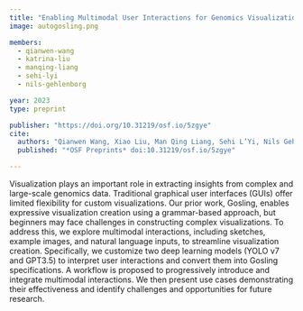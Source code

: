 ```yaml
---
title: "Enabling Multimodal User Interactions for Genomics Visualization Creation"
image: autogosling.png

members:
  - qianwen-wang
  - katrina-liu
  - manqing-liang
  - sehi-lyi
  - nils-gehlenborg

year: 2023
type: preprint

publisher: "https://doi.org/10.31219/osf.io/5zgye"
cite:
  authors: "Qianwen Wang, Xiao Liu, Man Qing Liang, Sehi L’Yi, Nils Gehlenborg"
  published: "*OSF Preprints* doi:10.31219/osf.io/5zgye"

---
```


Visualization plays an important role in extracting insights from complex and large-scale genomics data. Traditional graphical user interfaces (GUIs) offer limited flexibility for custom visualizations. Our prior work, Gosling, enables expressive visualization creation using a grammar-based approach, but beginners may face challenges in constructing complex visualizations. To address this, we explore multimodal interactions, including sketches, example images, and natural language inputs, to streamline visualization creation. Specifically, we customize two deep learning models (YOLO v7 and GPT3.5) to interpret user interactions and convert them into Gosling specifications. A workflow is proposed to progressively introduce and integrate multimodal interactions. We then present use cases demonstrating their effectiveness and identify challenges and opportunities for future research. 
